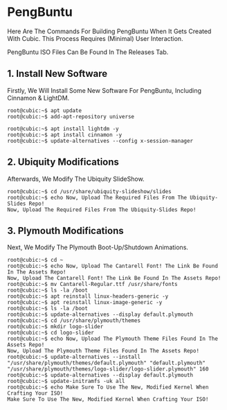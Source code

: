 # PengBuntu

Here Are The Commands For Building PengBuntu When It Gets Created With Cubic. This Process Requires (Minimal) User Interaction.

PengBuntu ISO Files Can Be Found In The Releases Tab.

## 1. Install New Software

Firstly, We Will Install Some New Software For PengBuntu, Including Cinnamon & LightDM. 

```console
root@cubic:~$ apt update
root@cubic:~$ add-apt-repository universe

root@cubic:~$ apt install lightdm -y
root@cubic:~$ apt install cinnamon -y
root@cubic:~$ update-alternatives --config x-session-manager
```

## 2. Ubiquity Modifications

Afterwards, We Modify The Ubiquity SlideShow.

```console
root@cubic:~$ cd /usr/share/ubiquity-slideshow/slides
root@cubic:~$ echo Now, Upload The Required Files From The Ubiquity-Slides Repo!
Now, Upload The Required Files From The Ubiquity-Slides Repo!
```

## 3. Plymouth Modifications

Next, We Modify The Plymouth Boot-Up/Shutdown Animations.

```console
root@cubic:~$ cd ~
root@cubic:~$ echo Now, Upload The Cantarell Font! The Link Be Found In The Assets Repo!
Now, Upload The Cantarell Font! The Link Be Found In The Assets Repo!
root@cubic:~$ mv Cantarell-Regular.ttf /usr/share/fonts
root@cubic:~$ ls -la /boot
root@cubic:~$ apt reinstall linux-headers-generic -y
root@cubic:~$ apt reinstall linux-image-generic -y
root@cubic:~$ ls -la /boot
root@cubic:~$ update-alternatives --display default.plymouth
root@cubic:~$ cd /usr/share/plymouth/themes
root@cubic:~$ mkdir logo-slider
root@cubic:~$ cd logo-slider
root@cubic:~$ echo Now, Upload The Plymouth Theme Files Found In The Assets Repo!
Now, Upload The Plymouth Theme Files Found In The Assets Repo!
root@cubic:~$ update-alternatives --install "/usr/share/plymouth/themes/default.plymouth" "default.plymouth" "/usr/share/plymouth/themes/logo-slider/logo-slider.plymouth" 160
root@cubic:~$ update-alternatives --display default.plymouth
root@cubic:~$ update-initramfs -uk all
root@cubic:~$ echo Make Sure To Use The New, Modified Kernel When Crafting Your ISO!
Make Sure To Use The New, Modified Kernel When Crafting Your ISO!
```
